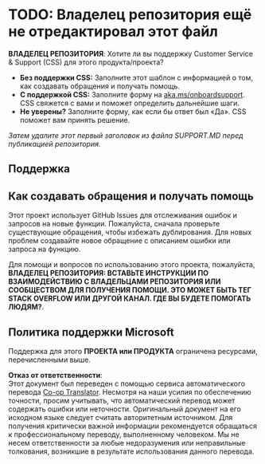 <!--
CO_OP_TRANSLATOR_METADATA:
{
  "original_hash": "50518c351b4501f2649aeaba31c2592e",
  "translation_date": "2025-07-12T07:28:00+00:00",
  "source_file": "SUPPORT.md",
  "language_code": "ru"
}
-->
# TODO: Владелец репозитория ещё не отредактировал этот файл

**ВЛАДЕЛЕЦ РЕПОЗИТОРИЯ**: Хотите ли вы поддержку Customer Service & Support (CSS) для этого продукта/проекта?

- **Без поддержки CSS:** Заполните этот шаблон с информацией о том, как создавать обращения и получать помощь.
- **С поддержкой CSS:** Заполните форму на [aka.ms/onboardsupport](https://aka.ms/onboardsupport). CSS свяжется с вами и поможет определить дальнейшие шаги.
- **Не уверены?** Заполните форму, как если бы ответ был «Да». CSS поможет вам принять решение.

*Затем удалите этот первый заголовок из файла SUPPORT.MD перед публикацией репозитория.*

## Поддержка

## Как создавать обращения и получать помощь

Этот проект использует GitHub Issues для отслеживания ошибок и запросов на новые функции. Пожалуйста, сначала проверьте существующие обращения, чтобы избежать дублирования. Для новых проблем создавайте новое обращение с описанием ошибки или запроса на функцию.

Для помощи и вопросов по использованию этого проекта, пожалуйста, **ВЛАДЕЛЕЦ РЕПОЗИТОРИЯ: ВСТАВЬТЕ ИНСТРУКЦИИ ПО ВЗАИМОДЕЙСТВИЮ С ВЛАДЕЛЬЦАМИ РЕПОЗИТОРИЯ ИЛИ СООБЩЕСТВОМ ДЛЯ ПОЛУЧЕНИЯ ПОМОЩИ. ЭТО МОЖЕТ БЫТЬ ТЕГ STACK OVERFLOW ИЛИ ДРУГОЙ КАНАЛ. ГДЕ ВЫ БУДЕТЕ ПОМОГАТЬ ЛЮДЯМ?**.

## Политика поддержки Microsoft

Поддержка для этого **ПРОЕКТА или ПРОДУКТА** ограничена ресурсами, перечисленными выше.

**Отказ от ответственности**:  
Этот документ был переведен с помощью сервиса автоматического перевода [Co-op Translator](https://github.com/Azure/co-op-translator). Несмотря на наши усилия по обеспечению точности, просим учитывать, что автоматический перевод может содержать ошибки или неточности. Оригинальный документ на его исходном языке следует считать авторитетным источником. Для получения критически важной информации рекомендуется обращаться к профессиональному переводу, выполненному человеком. Мы не несем ответственности за любые недоразумения или неправильные толкования, возникшие в результате использования данного перевода.